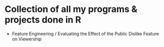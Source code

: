# Collection of all my programs & projects done in R
- Feature Engineering / Evaluating the Effect of the Public Dislike Feature on Viewership
